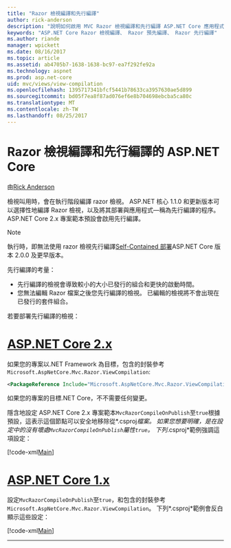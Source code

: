 ```yaml
---
title: "Razor 檢視編譯和先行編譯"
author: rick-anderson
description: "說明如何啟用 MVC Razor 檢視編譯和先行編譯 ASP.NET Core 應用程式中的參考文件。"
keywords: "ASP.NET Core Razor 檢視編譯、 Razor 預先編譯、 Razor 先行編譯"
ms.author: riande
manager: wpickett
ms.date: 08/16/2017
ms.topic: article
ms.assetid: ab4705b7-1638-1638-bc97-ea7f292fe92a
ms.technology: aspnet
ms.prod: asp.net-core
uid: mvc/views/view-compilation
ms.openlocfilehash: 1395717341bfcf5441b78633ca3957630ae5d899
ms.sourcegitcommit: bd05f7ea8f87ad076ef6e8b704698ebcba5ca80c
ms.translationtype: MT
ms.contentlocale: zh-TW
ms.lasthandoff: 08/25/2017
---
```

# <a name="razor-view-compilation-and-precompilation-in-aspnet-core"></a>Razor 檢視編譯和先行編譯的 ASP.NET Core

由[Rick Anderson](https://twitter.com/RickAndMSFT)

檢視叫用時，會在執行階段編譯 razor 檢視。 ASP.NET 核心 1.1.0 和更新版本可以選擇性地編譯 Razor 檢視，以及將其部署與應用程式&mdash;稱為先行編譯的程序。 ASP.NET Core 2.x 專案範本預設會啟用先行編譯。

> [!NOTE]
> 執行時，即無法使用 razor 檢視先行編譯[Self-Contained 部署](https://docs.microsoft.com/dotnet/core/deploying/#self-contained-deployments-scd)ASP.NET Core 版本 2.0.0 及更早版本。

先行編譯的考量：

* 先行編譯的檢視會導致較小的大小已發行的組合和更快的啟動時間。
* 您無法編輯 Razor 檔案之後您先行編譯的檢視。 已編輯的檢視將不會出現在已發行的套件組合。 

若要部署先行編譯的檢視：

# <a name="aspnet-core-2xtabaspnetcore2x"></a>[ASP.NET Core 2.x](#tab/aspnetcore2x)

如果您的專案以.NET Framework 為目標，包含的封裝參考`Microsoft.AspNetCore.Mvc.Razor.ViewCompilation`:

```xml
<PackageReference Include="Microsoft.AspNetCore.Mvc.Razor.ViewCompilation" Version="2.0.0" PrivateAssets="All" />
```

如果您的專案的目標.NET Core，不不需要任何變更。

隱含地設定 ASP.NET Core 2.x 專案範本`MvcRazorCompileOnPublish`至`true`根據預設，這表示這個節點可以安全地移除從*.csproj*檔案。 如果您想要明確，是在設定中的沒有壞處`MvcRazorCompileOnPublish`屬性`true`。 下列*.csproj*範例強調這項設定：

[!code-xml[Main](view-compilation\sample\MvcRazorCompileOnPublish2.csproj?highlight=5)]

# <a name="aspnet-core-1xtabaspnetcore1x"></a>[ASP.NET Core 1.x](#tab/aspnetcore1x)

設定`MvcRazorCompileOnPublish`至`true`，和包含的封裝參考`Microsoft.AspNetCore.Mvc.Razor.ViewCompilation`。 下列*.csproj*範例會反白顯示這些設定：

[!code-xml[Main](view-compilation\sample\MvcRazorCompileOnPublish.csproj?highlight=5,12)]

---